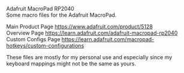Adafruit MacroPad RP2040  
Some macro files for the Adafruit MacroPad. 

Main Product Page https://www.adafruit.com/product/5128  
Overview Page https://learn.adafruit.com/adafruit-macropad-rp2040  
Custom Configs Page https://learn.adafruit.com/macropad-hotkeys/custom-configurations  

These files are mostly for my personal use and especially since my keyboard mappings might not be the same as yours.

